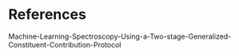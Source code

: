 # References
Machine-Learning-Spectroscopy-Using-a-Two-stage-Generalized-Constituent-Contribution-Protocol
